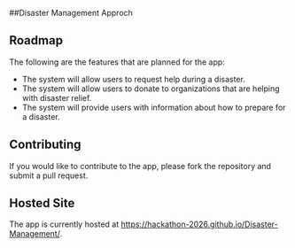 ##Disaster Management Approch

## Roadmap

The following are the features that are planned for the app:

* The system will allow users to request help during a disaster.
* The system will allow users to donate to organizations that are helping with disaster relief.
* The system will provide users with information about how to prepare for a disaster.

## Contributing

If you would like to contribute to the app, please fork the repository and submit a pull request.

## Hosted Site

The app is currently hosted at https://hackathon-2026.github.io/Disaster-Management/.